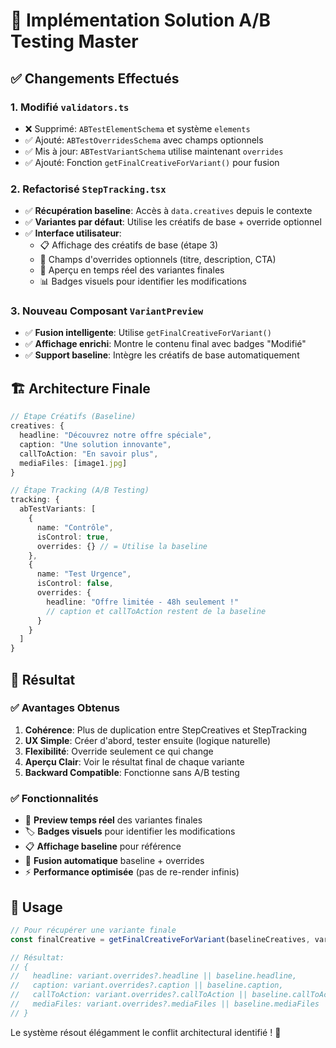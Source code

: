 # 🎯 Implémentation Solution A/B Testing Master

## ✅ Changements Effectués

### 1. **Modifié `validators.ts`**

- ❌ Supprimé: `ABTestElementSchema` et système `elements`
- ✅ Ajouté: `ABTestOverridesSchema` avec champs optionnels
- ✅ Mis à jour: `ABTestVariantSchema` utilise maintenant `overrides`
- ✅ Ajouté: Fonction `getFinalCreativeForVariant()` pour fusion

### 2. **Refactorisé `StepTracking.tsx`**

- ✅ **Récupération baseline**: Accès à `data.creatives` depuis le contexte
- ✅ **Variantes par défaut**: Utilise les créatifs de base + override optionnel
- ✅ **Interface utilisateur**:
  - 📋 Affichage des créatifs de base (étape 3)
  - 🧪 Champs d'overrides optionnels (titre, description, CTA)
  - 🎯 Aperçu en temps réel des variantes finales
  - 📊 Badges visuels pour identifier les modifications

### 3. **Nouveau Composant `VariantPreview`**

- ✅ **Fusion intelligente**: Utilise `getFinalCreativeForVariant()`
- ✅ **Affichage enrichi**: Montre le contenu final avec badges "Modifié"
- ✅ **Support baseline**: Intègre les créatifs de base automatiquement

## 🏗️ Architecture Finale

```typescript
// Étape Créatifs (Baseline)
creatives: {
  headline: "Découvrez notre offre spéciale",
  caption: "Une solution innovante",
  callToAction: "En savoir plus",
  mediaFiles: [image1.jpg]
}

// Étape Tracking (A/B Testing)
tracking: {
  abTestVariants: [
    {
      name: "Contrôle",
      isControl: true,
      overrides: {} // = Utilise la baseline
    },
    {
      name: "Test Urgence",
      isControl: false,
      overrides: {
        headline: "Offre limitée - 48h seulement !"
        // caption et callToAction restent de la baseline
      }
    }
  ]
}
```

## 🎉 Résultat

### ✅ **Avantages Obtenus**

1. **Cohérence**: Plus de duplication entre StepCreatives et StepTracking
2. **UX Simple**: Créer d'abord, tester ensuite (logique naturelle)
3. **Flexibilité**: Override seulement ce qui change
4. **Aperçu Clair**: Voir le résultat final de chaque variante
5. **Backward Compatible**: Fonctionne sans A/B testing

### ✅ **Fonctionnalités**

- 📱 **Preview temps réel** des variantes finales
- 🏷️ **Badges visuels** pour identifier les modifications
- 📋 **Affichage baseline** pour référence
- 🎯 **Fusion automatique** baseline + overrides
- ⚡ **Performance optimisée** (pas de re-render infinis)

## 📝 Usage

```typescript
// Pour récupérer une variante finale
const finalCreative = getFinalCreativeForVariant(baselineCreatives, variant);

// Résultat:
// {
//   headline: variant.overrides?.headline || baseline.headline,
//   caption: variant.overrides?.caption || baseline.caption,
//   callToAction: variant.overrides?.callToAction || baseline.callToAction,
//   mediaFiles: variant.overrides?.mediaFiles || baseline.mediaFiles
// }
```

Le système résout élégamment le conflit architectural identifié ! 🚀
